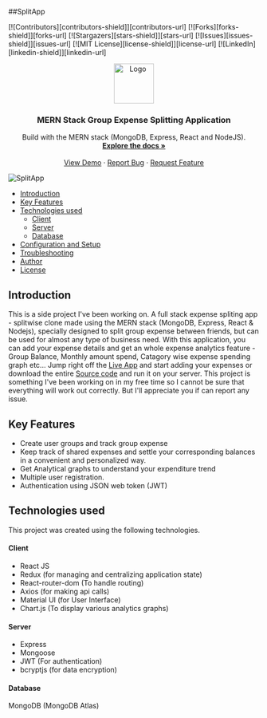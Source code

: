 <div id="top"></div>

##SplitApp

[![Contributors][contributors-shield]][contributors-url]
[![Forks][forks-shield]][forks-url]
[![Stargazers][stars-shield]][stars-url]
[![Issues][issues-shield]][issues-url]
[![MIT License][license-shield]][license-url]
[![LinkedIn][linkedin-shield]][linkedin-url]

<div align="center">
  <a href="https://split-app00.herokuapp.com/">
    <img src="https://github.com/tuzup/SplitApp/blob/master/client/public/static/logo.png?raw=true" alt="Logo" width="80" height="80">
  </a>

  <h3 align="center">MERN Stack Group Expense Splitting Application</h3>

  <p align="center">
    Build with the MERN stack (MongoDB, Express, React and NodeJS).
    <br />
    <a href="https://github.com/tuzup/SplitApp/"><strong>Explore the docs »</strong></a>
    <br />
    <br />
    <a href="https://split-app00.herokuapp.com/">View Demo</a>
    ·
    <a href="https://github.com/tuzup/SplitApp/issues">Report Bug</a>
    ·
    <a href="https://github.com/tuzup/SplitApp/issues">Request Feature</a>
  </p>
</div>


![SplitApp](https://github.com/tuzup/SplitApp/blob/master/Screenshots/Group%20View%20Page.jpg?raw=true)

  * [Introduction](#introduction)
  * [Key Features](#key-features)
  * [Technologies used](#technologies-used)
      - [Client](#client)
      - [Server](#server)
      - [Database](#database)
  * [Configuration and Setup](#configuration-and-setup)
  * [Troubleshooting](#troubleshooting)
  * [Author](#author)
  * [License](#license)


## Introduction
This is a side project I've been working on. A full stack expense spliting app - splitwise clone made using the MERN stack (MongoDB, Express, React & Nodejs), specially designed to split group expense between friends, but can be used for almost any type of business need. With this application, you can add your expense details and get an whole expense analytics feature - Group Balance, Monthly amount spend, Catagory wise expense spending graph etc... Jump right off the [Live App](https://split-app00.herokuapp.com/) and start adding your expenses or download the entire [Source code](https://github.com/tuzup/SplitApp/) and run it on your server. This project is something I've been working on in my free time so I cannot be sure that everything will work out correctly. But I'll appreciate you if can report any issue.

## Key Features
- Create user groups and track group expense 
- Keep track of shared expenses and settle your corresponding balances in a convenient and personalized way. 
- Get Analytical graphs to understand your expenditure trend 
- Multiple user registration.
- Authentication using JSON web token (JWT) 


## Technologies used
This project was created using the following technologies.

#### Client

- React JS
- Redux (for managing and centralizing application state)
- React-router-dom (To handle routing)
- Axios (for making api calls)
- Material UI (for User Interface)
- Chart.js (To display various analytics graphs)

#### Server

- Express
- Mongoose
- JWT (For authentication)
- bcryptjs (for data encryption)

#### Database
MongoDB (MongoDB Atlas)
